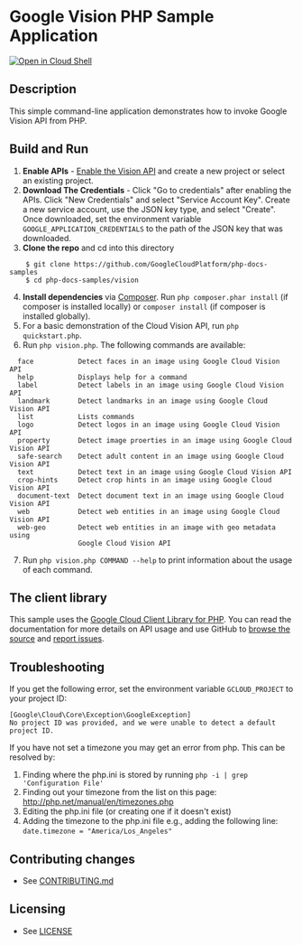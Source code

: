 # Google Vision PHP Sample Application

[![Open in Cloud Shell][shell_img]][shell_link]

[shell_img]: http://gstatic.com/cloudssh/images/open-btn.png
[shell_link]: https://console.cloud.google.com/cloudshell/open?git_repo=https://github.com/googlecloudplatform/php-docs-samples&page=editor&working_dir=vision

## Description

This simple command-line application demonstrates how to invoke Google
Vision API from PHP.

## Build and Run
1.  **Enable APIs** - [Enable the Vision API](https://console.cloud.google.com/flows/enableapi?apiid=vision.googleapis.com)
    and create a new project or select an existing project.
2.  **Download The Credentials** - Click "Go to credentials" after enabling the APIs. Click "New Credentials"
    and select "Service Account Key". Create a new service account, use the JSON key type, and
    select "Create". Once downloaded, set the environment variable `GOOGLE_APPLICATION_CREDENTIALS`
    to the path of the JSON key that was downloaded.
3.  **Clone the repo** and cd into this directory
```
    $ git clone https://github.com/GoogleCloudPlatform/php-docs-samples
    $ cd php-docs-samples/vision
```
4.  **Install dependencies** via [Composer](http://getcomposer.org/doc/00-intro.md).
    Run `php composer.phar install` (if composer is installed locally) or `composer install`
    (if composer is installed globally).
5.  For a basic demonstration of the Cloud Vision API, run `php quickstart.php`.
6.  Run `php vision.php`. The following commands are available:
```
  face           Detect faces in an image using Google Cloud Vision API
  help           Displays help for a command
  label          Detect labels in an image using Google Cloud Vision API
  landmark       Detect landmarks in an image using Google Cloud Vision API
  list           Lists commands
  logo           Detect logos in an image using Google Cloud Vision API
  property       Detect image proerties in an image using Google Cloud Vision API
  safe-search    Detect adult content in an image using Google Cloud Vision API
  text           Detect text in an image using Google Cloud Vision API
  crop-hints     Detect crop hints in an image using Google Cloud Vision API
  document-text  Detect document text in an image using Google Cloud Vision API
  web            Detect web entities in an image using Google Cloud Vision API
  web-geo        Detect web entities in an image with geo metadata using 
                 Google Cloud Vision API
```
7. Run `php vision.php COMMAND --help` to print information about the usage of each command.

## The client library

This sample uses the [Google Cloud Client Library for PHP][google-cloud-php].
You can read the documentation for more details on API usage and use GitHub
to [browse the source][google-cloud-php-source] and [report issues][google-cloud-php-issues].

## Troubleshooting

If you get the following error, set the environment variable `GCLOUD_PROJECT` to your project ID:

```
[Google\Cloud\Core\Exception\GoogleException]
No project ID was provided, and we were unable to detect a default project ID.
```

If you have not set a timezone you may get an error from php. This can be resolved by:

  1. Finding where the php.ini is stored by running `php -i | grep 'Configuration File'`
  1. Finding out your timezone from the list on this page: http://php.net/manual/en/timezones.php
  1. Editing the php.ini file (or creating one if it doesn't exist)
  1. Adding the timezone to the php.ini file e.g., adding the following line: `date.timezone = "America/Los_Angeles"`

[google-cloud-php]: https://googlecloudplatform.github.io/google-cloud-php
[google-cloud-php-source]: https://github.com/GoogleCloudPlatform/google-cloud-php
[google-cloud-php-issues]: https://github.com/GoogleCloudPlatform/google-cloud-php/issues

## Contributing changes

* See [CONTRIBUTING.md](../../CONTRIBUTING.md)

## Licensing

* See [LICENSE](../../LICENSE)

